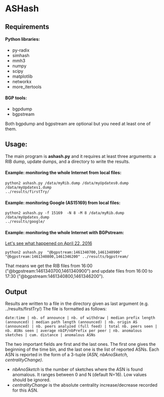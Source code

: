 # ASHash

## Requirements
#### Python libraries:
- py-radix
- simhash
- mmh3
- numpy
- scipy
- matplotlib
- networkx
- more_itertools

#### BGP tools:
- bgpdump
- bgpstream

Both bgpdump and bgpstream are optional but you need at least one of them.

## Usage:

The main program is **ashash.py** and it requires at least three arguments: a RIB dump, update dumps, and a directory to write the results.

#### Example: monitoring the whole Internet from local files:
```
python2 ashash.py /data/myRib.dump /data/myUpdates0.dump /data/myUpdates1.dump
../results/firstTry/
```


#### Example: monitoring Google (AS15169) from local files:
```
python2 ashash.py -f 15169  -N 8 -M 8 /data/myRib.dump /data/myUpdates.dump
../results/google/
```

#### Example: monitoring the whole Internet with BGPstream:
[Let's see what happened on April 22,
2016](http://bgpmon.net/large-hijack-affects-reachability-of-high-traffic-destinations/)
```
python2 ashash.py  "@bgpstream:1461340700,1461340900" "@bgpstream:1461340800,1461346200" ../results/bgpstream/
```

That means we get the RIB files from 16:00 ("@bgpstream:1461340700,1461340900") and update files from 16:00 to 17:30 ("@bgpstream:1461340800,1461346200").


## Output
Results are written to a file in the directory given as last argument (e.g.
../results/firstTry/)
The file is formatted as follows:

``` 
date:time | nb. of announce | nb. of withdraw | median prefix length (announced) | median path length (announced) | nb. origin AS (announced) | nb. peers analyzed (full feed) | total nb. peers seen | nb. ASNs seen | average nbIP/nbPrefix per peer | nb. anomalous sketches | cum. distance | anomalous ASNs 
```
The two important fields are first and the last ones. The first one gives the
beginning of the time bin, and the last one is the list of reported ASNs. 
Each ASN is reported in the form of a 3-tuple *(ASN, nbAnoSketch, centralityChange)*.
- *nbAnoSketch* is the number of sketches where the ASN is found
anomalous. It ranges between 0 and N (default N=16). Low values should be ignored.
- *centralityChange* is the absolute centrality increase/decrease recorded for
  this ASN.

